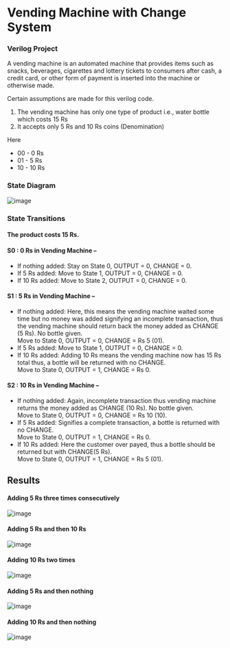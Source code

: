 # Vending Machine with Change System
### Verilog Project

A vending machine is an automated machine that provides items such as snacks, beverages, cigarettes and lottery tickets to consumers after cash, a credit card, or other form of payment is inserted into the machine or otherwise made.

Certain assumptions are made for this verilog code.
1. The vending machine has only one type of product i.e., water bottle which costs 15 Rs
2. It accepts only 5 Rs and 10 Rs coins (Denomination)

Here
* 00 - 0 Rs
* 01 - 5 Rs
* 10 - 10 Rs

### State Diagram
![image](https://user-images.githubusercontent.com/88785262/180605900-79f0b07e-39c1-41ff-985b-b943d6d5c2b9.png)

### State Transitions
#### The product costs 15 Rs.

#### S0 : 0 Rs in Vending Machine –
* If nothing added: Stay on State 0, OUTPUT = 0, CHANGE = 0.
* If 5 Rs added: Move to State 1, OUTPUT = 0, CHANGE = 0.
* If 10 Rs added: Move to State 2, OUTPUT = 0, CHANGE = 0.

#### S1 : 5 Rs in Vending Machine –
* If nothing added: Here, this means the vending machine waited some time but no money was added signifying an incomplete transaction, thus the vending machine should return back the money added as CHANGE (5 Rs). No bottle given.<br>
Move to State 0, OUTPUT = 0, CHANGE = Rs 5 (01).
* If 5 Rs added: Move to State 1, OUTPUT = 0, CHANGE = 0.
* If 10 Rs added: Adding 10 Rs means the vending machine now has 15 Rs total thus, a bottle will be returned with no CHANGE.<br>
Move to State 0, OUTPUT = 1, CHANGE = Rs 0.

#### S2 : 10 Rs in Vending Machine –
* If nothing added: Again, incomplete transaction thus vending machine returns the money added as CHANGE (10 Rs). No bottle given.<br>
Move to State 0, OUTPUT = 0, CHANGE = Rs 10 (10).
* If 5 Rs added: Signifies a complete transaction, a bottle is returned  with no CHANGE.<br>
Move to State 0, OUTPUT = 1, CHANGE = Rs 0.
* If 10 Rs added: Here the customer over payed, thus a bottle should be returned but with CHANGE(5 Rs).<br>
Move to State 0, OUTPUT = 1, CHANGE = Rs 5 (01).

## Results

#### Adding 5 Rs three times consecutively
![image](https://user-images.githubusercontent.com/88785262/180605928-977a15e9-2582-43e1-80c2-2016e0bc7f19.png)

#### Adding 5 Rs and then 10 Rs
![image](https://user-images.githubusercontent.com/88785262/180605936-7f5eb37c-b8ed-425f-8b18-3aa84b444159.png)

#### Adding 10 Rs two times
![image](https://user-images.githubusercontent.com/88785262/180605947-0fdb54e2-f30e-4048-8733-109bc9c6c508.png)

#### Adding 5 Rs and then nothing
![image](https://user-images.githubusercontent.com/88785262/180605955-16b52ec5-0b46-4d9c-8f4e-56296f049987.png)

#### Adding 10 Rs and then nothing
![image](https://user-images.githubusercontent.com/88785262/180605960-8b12044e-a0a1-472b-a3f3-ea9e7d6b3283.png)
